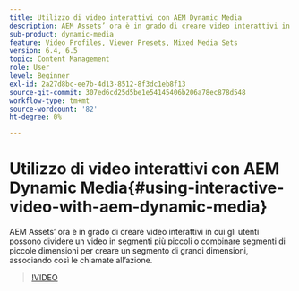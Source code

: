 ```yaml
---
title: Utilizzo di video interattivi con AEM Dynamic Media
description: AEM Assets’ ora è in grado di creare video interattivi in cui gli utenti possono dividere un video in segmenti più piccoli o combinare segmenti di piccole dimensioni per creare un segmento di grandi dimensioni, associando così le chiamate all’azione.
sub-product: dynamic-media
feature: Video Profiles, Viewer Presets, Mixed Media Sets
version: 6.4, 6.5
topic: Content Management
role: User
level: Beginner
exl-id: 2a27d8bc-ee7b-4d13-8512-8f3dc1eb8f13
source-git-commit: 307ed6cd25d5be1e54145406b206a78ec878d548
workflow-type: tm+mt
source-wordcount: '82'
ht-degree: 0%

---
```


# Utilizzo di video interattivi con AEM Dynamic Media{#using-interactive-video-with-aem-dynamic-media}

AEM Assets’ ora è in grado di creare video interattivi in cui gli utenti possono dividere un video in segmenti più piccoli o combinare segmenti di piccole dimensioni per creare un segmento di grandi dimensioni, associando così le chiamate all’azione.

>[!VIDEO](https://video.tv.adobe.com/v/16516/?quality=9&learn=on)

